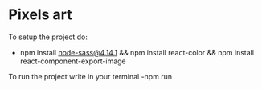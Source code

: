 # Pixels art

To setup the project do:
- npm install node-sass@4.14.1 && npm install react-color && npm install react-component-export-image

To run the project write in your terminal
-npm run


